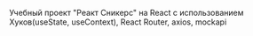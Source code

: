 Учебный проект "Реакт Сникерс" на React с использованием Хуков(useState, useContext), React Router, axios, mockapi
